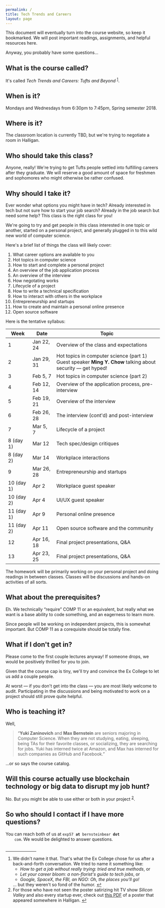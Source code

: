 ```yaml
---
permalink: /
title: Tech Trends and Careers
layout: page
---
```


<p>
This document will eventually turn into the course website, so keep
it bookmarked. We will post important readings, assignments, and
helpful resources here.
</p>
<p>
Anyway, you probably have some questions...
</p>

<h2>What is the course called?</h2>
<p>
It's called <i>Tech Trends and Careers: Tufts and Beyond</i>
<sup id="fnref:naming"><a href="#fn:naming" class="footnote">1</a></sup>.
</p>

<h2>When is it?</h2>
<p>
Mondays and Wednesdays from 6:30pm to 7:45pm, Spring semester 2018.
</p>

<h2>Where is it?</h2>
<p>
The classroom location is currently TBD, but we're trying to negotiate a room
in Halligan.
</p>

<h2>Who should take this class?</h2>
<p>
Anyone, really! We're trying to get Tufts people settled into fulfilling
careers after they graduate. We will reserve a good amount of space for
freshmen and sophomores who might otherwise be rather confused.
</p>

<h2>Why should I take it?</h2>
<p>
Ever wonder what options you might have in tech? Already interested in tech but
not sure how to start your job search? Already in the job search but need some
help? This class is the right class for you!
</p>
<p>
We're going to try and get people in this class interested in one topic or
another, started on a personal project, and generally plugged in to this wild
new world of computer science.
</p>
<div class="para">
    Here's a brief list of things the class will likely cover:
    <ol>
        <li>What career options are available to you</li>
        <li>Hot topics in computer science</li>
        <li>How to start and complete a personal project</li>
        <li>An overview of the job application process</li>
        <li>An overview of the interview</li>
        <li>How negotating works</li>
        <li>Lifecycle of a project</li>
        <li>How to write a technical specification</li>
        <li>How to interact with others in the workplace</li>
        <li>Entrepreneurship and startups</li>
        <li>How to create and maintain a personal online presence</li>
        <li>Open source software</li>
    </ol>

</div>
<p>
Here is the tentative syllabus:
</p>
<table id="syllabus">
    <thead>
        <tr><th>Week</th><th>Date</th><th>Topic</th></tr>
    </thead>
    <tbody>
        <tr>
            <td>1</td>
            <td>Jan 22, 24</td>
            <td>Overview of the class and expectations</td>
        </tr>
        <tr>
            <td>2</td>
            <td>Jan 29, 31</td>
            <td>
            Hot topics in computer science (part 1)
            <br />
            Guest speaker <b>Ming Y. Chow</b> talking about security &mdash;
            get hyped!
            </td>
        </tr>
        <tr>
            <td>3</td>
            <td>Feb 5, 7</td>
            <td>Hot topics in computer science (part 2)</td>
        </tr>
        <tr>
            <td>4</td>
            <td>Feb 12, 14</td>
            <td>Overview of the application process, pre-interview</td>
        </tr>
        <tr>
            <td>5</td>
            <td>Feb 19, 21</td>
            <td>Overview of the interview</td>
        </tr>
        <tr>
            <td>6</td>
            <td>Feb 26, 28</td>
            <td>The interview (cont'd) and post-interview</td>
        </tr>
        <tr>
            <td>7</td>
            <td>Mar 5, 7</td>
            <td>Lifecycle of a project</td>
        </tr>
        <tr>
            <td>8 (day 1)</td>
            <td>Mar 12</td>
            <td>Tech spec/design critiques</td>
        </tr>
        <tr>
            <td>8 (day 2)</td>
            <td>Mar 14</td>
            <td>Workplace interactions</td>
        </tr>
        <tr>
            <td>9</td>
            <td>Mar 26, 28</td>
            <td>Entrepreneurship and startups</td>
        </tr>
        <tr>
            <td>10 (day 1)</td>
            <td>Apr 2</td>
            <td>Workplace guest speaker</td>
        </tr>
        <tr>
            <td>10 (day 2)</td>
            <td>Apr 4</td>
            <td>UI/UX guest speaker</td>
        </tr>
        <tr>
            <td>11 (day 1)</td>
            <td>Apr 9</td>
            <td>Personal online presence</td>
        </tr>
        <tr>
            <td>11 (day 2)</td>
            <td>Apr 11</td>
            <td>Open source software and the community</td>
        </tr>
        <tr>
            <td>12</td>
            <td>Apr 16, 18</td>
            <td>Final project presentations, Q&amp;A</td>
        </tr>
        <tr>
            <td>13</td>
            <td>Apr 23, 25</td>
            <td>Final project presentations, Q&amp;A</td>
        </tr>
    </tbody>
</table>
<p>
The homework will be primarily working on your personal project and doing
readings in between classes. Classes will be discussions and hands-on
activities of all sorts.
</p>

<h2>What about the prerequisites?</h2>
<p>
Eh. We technically &#8220;require&#8221; COMP 11 or an equivalent, but really
what we want is a base ability to code something, and an eagerness to learn
more.
</p>
<p>
Since people will be working on independent projects, this is somewhat
important. But COMP 11 as a corequisite should be totally fine.
</p>

<h2>What if I don't get in?</h2>
<p>
Please come to the first couple lectures anyway! If someone drops, we would be
positively thrilled for you to join.
</p>
<p>
Given that the course cap is tiny, we'll try and convince the Ex College to let
us add a couple people.
</p>
<p>
At worst &mdash; if you don't get into the class &mdash; you are most likely
welcome to audit. Participating in the discussions and being motivated to work
on a project should still prove quite helpful.
</p>

<h2>Who is teaching it?</h2>
<p>
Well,
<blockquote>
    &#8220;<b>Yuki Zaninovich</b> and <b>Max Bernstein</b> are seniors majoring
    in Computer Science.  When they are not studying, eating, sleeping, being
    TAs for their favorite classes, or socializing, they are searching for
    jobs. Yuki has interned twice at Amazon, and Max has interned for such
    companies as GitHub and Facebook.&#8221;
</blockquote>
</p>
<p>
...or so says the course catalog.
</p>

<h2>Will this course actually use blockchain technology or big
    data to disrupt my job hunt?</h2>
<p>No. But you might be able to use either or both in your project
<sup id="fnref:disrupt"><a href="#fn:disrupt" class="footnote">2</a></sup>.
</p>

<h2>So who should I contact if I have more questions?</h2>
<p>
You can reach both of us at <code>exp57 <b>at</b> bernsteinbear <b>dot</b>
    com</code>.  We would be delighted to answer questions.
</p>

<br />
<hr style="max-width: 100px; margin: 0px;" />
<!-- Footnotes -->

<div class="para">
    <ol class="footnotes">
        <li id="fn:naming">
            We didn't name it that. That's what the Ex College chose for us
            after a back-and-forth conversation. We tried to name it something
            like:
            <ul>
                <li><i>How to get a job without really trying: tried and true
                        methods</i>, or</li>
                <li><i>Let your career bloom: a non-florist's guide to tech
                        jobs</i>, or</li>
                <li><i>Google, SpaceX, the FBI, an NGO: Oh, the places you’ll
                        go!</i></li>
            </ul>
            ... but they weren't so fond of the humor.
            <a href="#fnref:naming" class="reversefootnote">&#8617;</a>
        </li>
        <li id="fn:disrupt">
            For those who have not seen the poster satirizing hit TV show
            <i>Silicon Valley</i> and also every startup ever, check out
            <a href="assets/excollege-disrupt.pdf">this PDF</a> of a poster
            that appeared somewhere in Halligan.
            <a href="#fnref:disrupt" class="reversefootnote">&#8617;</a>
        </li>
    </ol>
</div>
